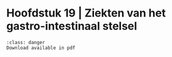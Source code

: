 # Hoofdstuk 19 | Ziekten van het gastro-intestinaal stelsel

```{admonition} Copyright
:class: danger
Download available in pdf
```
